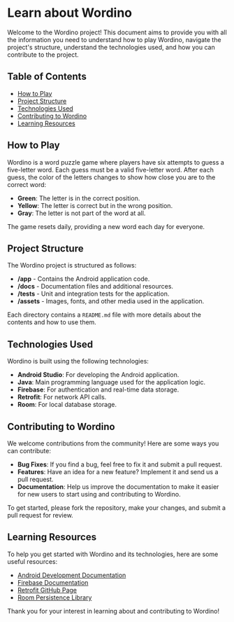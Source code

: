 # Learn about Wordino

Welcome to the Wordino project! This document aims to provide you with all the information you need to understand how to play Wordino, navigate the project's structure, understand the technologies used, and how you can contribute to the project.

## Table of Contents

- [How to Play](#how-to-play)
- [Project Structure](#project-structure)
- [Technologies Used](#technologies-used)
- [Contributing to Wordino](#contributing-to-wordino)
- [Learning Resources](#learning-resources)

## How to Play

Wordino is a word puzzle game where players have six attempts to guess a five-letter word. Each guess must be a valid five-letter word. After each guess, the color of the letters changes to show how close you are to the correct word:

- **Green**: The letter is in the correct position.
- **Yellow**: The letter is correct but in the wrong position.
- **Gray**: The letter is not part of the word at all.

The game resets daily, providing a new word each day for everyone.

## Project Structure

The Wordino project is structured as follows:

- **/app** - Contains the Android application code.
- **/docs** - Documentation files and additional resources.
- **/tests** - Unit and integration tests for the application.
- **/assets** - Images, fonts, and other media used in the application.

Each directory contains a `README.md` file with more details about the contents and how to use them.

## Technologies Used

Wordino is built using the following technologies:

- **Android Studio**: For developing the Android application.
- **Java**: Main programming language used for the application logic.
- **Firebase**: For authentication and real-time data storage.
- **Retrofit**: For network API calls.
- **Room**: For local database storage.

## Contributing to Wordino

We welcome contributions from the community! Here are some ways you can contribute:

- **Bug Fixes**: If you find a bug, feel free to fix it and submit a pull request.
- **Features**: Have an idea for a new feature? Implement it and send us a pull request.
- **Documentation**: Help us improve the documentation to make it easier for new users to start using and contributing to Wordino.

To get started, please fork the repository, make your changes, and submit a pull request for review.

## Learning Resources

To help you get started with Wordino and its technologies, here are some useful resources:

- [Android Development Documentation](https://developer.android.com/docs)
- [Firebase Documentation](https://firebase.google.com/docs)
- [Retrofit GitHub Page](https://github.com/square/retrofit)
- [Room Persistence Library](https://developer.android.com/training/data-storage/room)

Thank you for your interest in learning about and contributing to Wordino!
